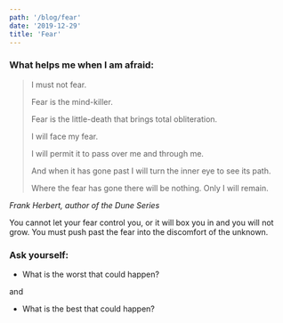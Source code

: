 ```yaml
---
path: '/blog/fear'
date: '2019-12-29'
title: 'Fear'
---
```


### What helps me when I am afraid:

> I must not fear.
>
> Fear is the mind-killer.
>
> Fear is the little-death that brings total obliteration.
>
> I will face my fear.
>
> I will permit it to pass over me and through me.
>
> And when it has gone past I will turn the inner eye to see its path.
>
> Where the fear has gone there will be nothing. Only I will remain.

*Frank Herbert, author of the Dune Series*

You cannot let your fear control you, or it will box you in and you will not grow.  You must push past the fear into the discomfort of the unknown.  

### Ask yourself:
- What is the worst that could happen?

and

- What is the best that could happen?